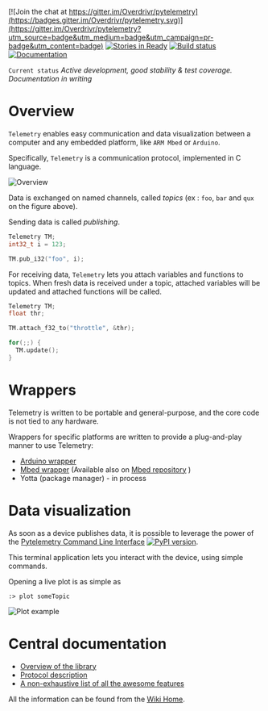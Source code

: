 [![Join the chat at  https://gitter.im/Overdrivr/pytelemetry](https://badges.gitter.im/Overdrivr/pytelemetry.svg)](https://gitter.im/Overdrivr/pytelemetry?utm_source=badge&utm_medium=badge&utm_campaign=pr-badge&utm_content=badge)
[![Stories in Ready](https://badge.waffle.io/Overdrivr/pytelemetrycli.svg?label=ready&title=Ready)](http://waffle.io/Overdrivr/pytelemetrycli)
[![Build status](https://ci.appveyor.com/api/projects/status/bglm8olo8kp8x1wr?svg=true)](https://ci.appveyor.com/project/Overdrivr/telemetry)
[![Documentation](https://readthedocs.org/projects/telemetry-docs/badge/?version=latest)](http://telemetry-docs.readthedocs.org/en/latest/)

`Current status` *Active development, good stability & test coverage. Documentation in writing*

# Overview
`Telemetry` enables easy communication and data visualization between a computer and any embedded platform, like `ARM Mbed` or `Arduino`.

Specifically, `Telemetry` is a communication protocol, implemented in C language.

![Overview](https://raw.githubusercontent.com/Overdrivr/Telemetry/master/pubsub_overview.png)

Data is exchanged on named channels, called *topics* (ex : `foo`, `bar` and `qux` on the figure above).

Sending data is called *publishing*.

```cpp
Telemetry TM;
int32_t i = 123;

TM.pub_i32("foo", i);
```

For receiving data, `Telemetry` lets you attach variables and functions to topics.
When fresh data is received under a topic, attached variables will be updated and attached functions will be called.

```cpp
Telemetry TM;
float thr;

TM.attach_f32_to("throttle", &thr);

for(;;) {
  TM.update();
}
```

# Wrappers

Telemetry is written to be portable and general-purpose, and the core code is not tied to any hardware.

Wrappers for specific platforms are written to provide a plug-and-play manner to use Telemetry:
* [Arduino wrapper](https://github.com/Overdrivr/Telemetry-arduino)
* [Mbed wrapper](https://github.com/Overdrivr/Telemetry-mbed) (Available also on [Mbed repository](https://developer.mbed.org/users/Overdrivr/code/telemetry/) )
* Yotta (package manager) - in process

# Data visualization

As soon as a device publishes data, it is possible to leverage the power of
the [Pytelemetry Command Line Interface](https://github.com/Overdrivr/pytelemetrycli)
[![PyPI version](https://badge.fury.io/py/pytelemetrycli.svg)](https://badge.fury.io/py/pytelemetrycli).

This terminal application lets you interact with the device, using simple commands.

Opening a live plot is as simple as

```
:> plot someTopic
```

![Plot example](https://raw.githubusercontent.com/Overdrivr/pytelemetrycli/master/graph.png)


# Central documentation

* [Overview of the library](https://github.com/Overdrivr/Telemetry/wiki/Overview)
* [Protocol description](https://github.com/Overdrivr/Telemetry/wiki/Protocol-description)
* [A non-exhaustive list of all the awesome features](https://github.com/Overdrivr/Telemetry/wiki/Awesome-features-overview)

All the information can be found from the [Wiki Home](https://github.com/Overdrivr/Telemetry/wiki).
